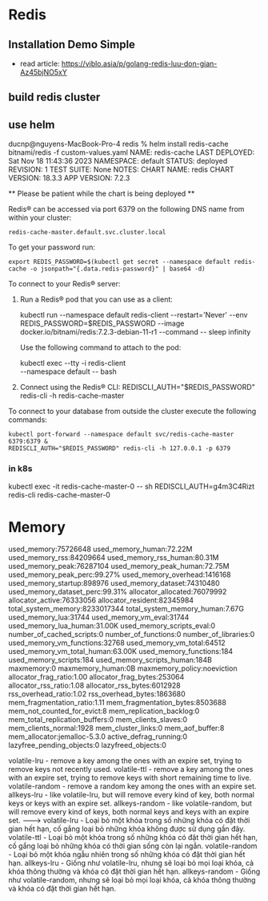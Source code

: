 # Redis
## Installation Demo Simple 
- read article: https://viblo.asia/p/golang-redis-luu-don-gian-Az45bjNO5xY

## build redis cluster


## use helm 
ducnp@nguyens-MacBook-Pro-4 redis % helm install redis-cache bitnami/redis -f custom-values.yaml 
NAME: redis-cache
LAST DEPLOYED: Sat Nov 18 11:43:36 2023
NAMESPACE: default
STATUS: deployed
REVISION: 1
TEST SUITE: None
NOTES:
CHART NAME: redis
CHART VERSION: 18.3.3
APP VERSION: 7.2.3

** Please be patient while the chart is being deployed **

Redis&reg; can be accessed via port 6379 on the following DNS name from within your cluster:

    redis-cache-master.default.svc.cluster.local



To get your password run:

    export REDIS_PASSWORD=$(kubectl get secret --namespace default redis-cache -o jsonpath="{.data.redis-password}" | base64 -d)

To connect to your Redis&reg; server:

1. Run a Redis&reg; pod that you can use as a client:

   kubectl run --namespace default redis-client --restart='Never'  --env REDIS_PASSWORD=$REDIS_PASSWORD  --image docker.io/bitnami/redis:7.2.3-debian-11-r1 --command -- sleep infinity

   Use the following command to attach to the pod:

   kubectl exec --tty -i redis-client \
   --namespace default -- bash

2. Connect using the Redis&reg; CLI:
   REDISCLI_AUTH="$REDIS_PASSWORD" redis-cli -h redis-cache-master

To connect to your database from outside the cluster execute the following commands:

    kubectl port-forward --namespace default svc/redis-cache-master 6379:6379 &
    REDISCLI_AUTH="$REDIS_PASSWORD" redis-cli -h 127.0.0.1 -p 6379

### in k8s
 kubectl exec -it redis-cache-master-0 -- sh 
  REDISCLI_AUTH=g4m3C4Rizt redis-cli
redis-cache-master-0

# Memory
 <!-- INFO MEMORY -->
used_memory:75726648
used_memory_human:72.22M
used_memory_rss:84209664
used_memory_rss_human:80.31M
used_memory_peak:76287104
used_memory_peak_human:72.75M
used_memory_peak_perc:99.27%
used_memory_overhead:1416168
used_memory_startup:898976
used_memory_dataset:74310480
used_memory_dataset_perc:99.31%
allocator_allocated:76079992
allocator_active:76333056
allocator_resident:82345984
total_system_memory:8233017344
total_system_memory_human:7.67G
used_memory_lua:31744
used_memory_vm_eval:31744
used_memory_lua_human:31.00K
used_memory_scripts_eval:0
number_of_cached_scripts:0
number_of_functions:0
number_of_libraries:0
used_memory_vm_functions:32768
used_memory_vm_total:64512
used_memory_vm_total_human:63.00K
used_memory_functions:184
used_memory_scripts:184
used_memory_scripts_human:184B
maxmemory:0
maxmemory_human:0B
maxmemory_policy:noeviction
allocator_frag_ratio:1.00
allocator_frag_bytes:253064
allocator_rss_ratio:1.08
allocator_rss_bytes:6012928
rss_overhead_ratio:1.02
rss_overhead_bytes:1863680
mem_fragmentation_ratio:1.11
mem_fragmentation_bytes:8503688
mem_not_counted_for_evict:8
mem_replication_backlog:0
mem_total_replication_buffers:0
mem_clients_slaves:0
mem_clients_normal:1928
mem_cluster_links:0
mem_aof_buffer:8
mem_allocator:jemalloc-5.3.0
active_defrag_running:0
lazyfree_pending_objects:0
lazyfreed_objects:0


volatile-lru - remove a key among the ones with an expire set, trying to remove keys not recently used.
volatile-ttl - remove a key among the ones with an expire set, trying to remove keys with short remaining time to live.
volatile-random - remove a random key among the ones with an expire set.
allkeys-lru - like volatile-lru, but will remove every kind of key, both normal keys or keys with an expire set.
allkeys-random - like volatile-random, but will remove every kind of keys, both normal keys and keys with an expire set.
--->
volatile-lru - Loại bỏ một khóa trong số những khóa có đặt thời gian hết hạn, cố gắng loại bỏ những khóa không được sử dụng gần đây.
volatile-ttl - Loại bỏ một khóa trong số những khóa có đặt thời gian hết hạn, cố gắng loại bỏ những khóa có thời gian sống còn lại ngắn.
volatile-random - Loại bỏ một khóa ngẫu nhiên trong số những khóa có đặt thời gian hết hạn.
allkeys-lru - Giống như volatile-lru, nhưng sẽ loại bỏ mọi loại khóa, cả khóa thông thường và khóa có đặt thời gian hết hạn.
allkeys-random - Giống như volatile-random, nhưng sẽ loại bỏ mọi loại khóa, cả khóa thông thường và khóa có đặt thời gian hết hạn.